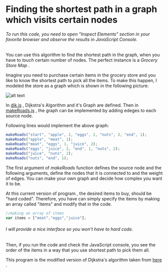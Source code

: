 # Finding the shortest path in a graph which visits certain nodes

###### To run this code, you need to open _"Inspect Elements"_ section in your favorite browser and observe the results in JavaScript Console.

You can use this algorithm to find the shortest path in the graph, when you have to _touch_ certain number of nodes. The perfect instance is a *Grocery Store Map* .

Imagine you need to purchase certain items in the grocery store and you like to know the shortest path to pick all the items. To make this happen, I modeled the store as a graph which is shown in the following picture:

![alt text](https://raw.githubusercontent.com/samramez/Shortest_path_between_multiple_nodes_in_graph/master/store_map.png "Store Map")

In [dik.js](https://github.com/samramez/Shortest_path_between_multiple_nodes_in_graph/blob/master/dij.js) , Dijkstra's Algorithm and it's Graph are defined. Then in [makeRoads.js](https://github.com/samramez/Shortest_path_between_multiple_nodes_in_graph/blob/master/makeRoads.js) , the graph can be implemented by adding edeges to each source node.

Following lines would implement the above graph: 
```javascript
makeRoads("start", "apple", 2, "eggs", 2, "nuts", 3, "end", 1);
makeRoads("apple", "meat", 1);
makeRoads("meat", "eggs", 1, "juice", 2);
makeRoads("eggs", "juice", 2, "end", 1, "nuts", 2);
makeRoads("juice", "nuts", 2);
makeRoads("nuts", "end", 1);
```

The first argument of _makeRoads_ function defines the source node and the following arguments, define the nodes that it is connected to and the weight of edges. You can make your own graph and decide how complex you want it to be.

At this current version of program , the desired items to buy, should be "hard coded". Therefore, you have can simply specify the items by making an array called "items" and modify that in the code. 

```javascript
//making an array of items
var items = ["meat","eggs","juice"];
```

###### I will provide a nice interface so you won't have to hard code.

Then, if you run the code and check the JavaScript console, you see the order of the items in a way that you use shortest path to pick them all. 


This program is the modified version of Dijkstra's algorithm taken from [here](http://www.turb0js.com/a/Dijkstra's_Algorithm) .



